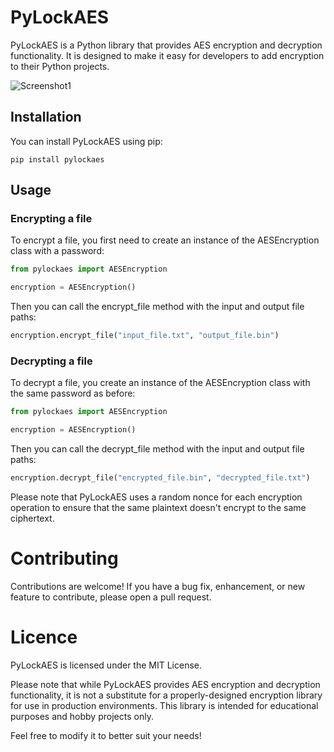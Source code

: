 # PyLockAES

PyLockAES is a Python library that provides AES encryption and decryption functionality. It is designed to make it easy for developers to add encryption to their Python projects.

![Screenshot1](https://i.ibb.co/R2rJKX1/Screenshot-from-2023-04-01-22-34-09.png)

## Installation

You can install PyLockAES using pip:

```
pip install pylockaes
```


## Usage

### Encrypting a file

To encrypt a file, you first need to create an instance of the AESEncryption class with a password:

```python
from pylockaes import AESEncryption

encryption = AESEncryption()
```

Then you can call the encrypt_file method with the input and output file paths:

```python
encryption.encrypt_file("input_file.txt", "output_file.bin")
```

### Decrypting a file

To decrypt a file, you create an instance of the AESEncryption class with the same password as before:

```python
from pylockaes import AESEncryption

encryption = AESEncryption()
```

Then you can call the decrypt_file method with the input and output file paths:

```python
encryption.decrypt_file("encrypted_file.bin", "decrypted_file.txt")
```

Please note that PyLockAES uses a random nonce for each encryption operation to ensure that the same plaintext doesn't encrypt to the same ciphertext.

# Contributing

Contributions are welcome! If you have a bug fix, enhancement, or new feature to contribute, please open a pull request.

# Licence

PyLockAES is licensed under the MIT License.

Please note that while PyLockAES provides AES encryption and decryption functionality, it is not a substitute for a properly-designed encryption library for use in production environments. This library is intended for educational purposes and hobby projects only.

Feel free to modify it to better suit your needs!
